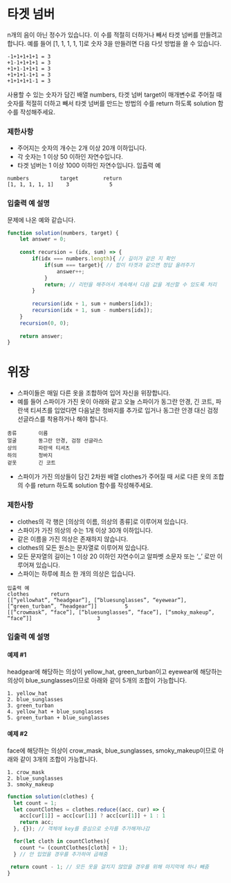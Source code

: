 # 타겟 넘버
n개의 음이 아닌 정수가 있습니다. 이 수를 적절히 더하거나 빼서 타겟 넘버를 만들려고 합니다. 예를 들어 [1, 1, 1, 1, 1]로 숫자 3을 만들려면 다음 다섯 방법을 쓸 수 있습니다.
```
-1+1+1+1+1 = 3
+1-1+1+1+1 = 3
+1+1-1+1+1 = 3
+1+1+1-1+1 = 3
+1+1+1+1-1 = 3
```
사용할 수 있는 숫자가 담긴 배열 numbers, 타겟 넘버 target이 매개변수로 주어질 때 숫자를 적절히 더하고 빼서 타겟 넘버를 만드는 방법의 수를 return 하도록 solution 함수를 작성해주세요.
### 제한사항
* 주어지는 숫자의 개수는 2개 이상 20개 이하입니다.
* 각 숫자는 1 이상 50 이하인 자연수입니다.
* 타겟 넘버는 1 이상 1000 이하인 자연수입니다.
입출력 예 
```
numbers          target        return
[1, 1, 1, 1, 1]    3             5
```
### 입출력 예 설명
문제에 나온 예와 같습니다.
```js
function solution(numbers, target) {
    let answer = 0;
    
    const recursion = (idx, sum) => {
        if(idx === numbers.length){ // 길이가 같은 지 확인
            if(sum === target){ // 합이 타겟과 같으면 정답 올려주기
                answer++;
            }
            return; // 리턴을 해주어서 계속해서 다음 값을 계산할 수 있도록 처리 
        }
        
        recursion(idx + 1, sum + numbers[idx]);
        recursion(idx + 1, sum - numbers[idx]);
    }
    recursion(0, 0);
    
    return answer;    
}
```

# 위장
* 스파이들은 매일 다른 옷을 조합하여 입어 자신을 위장합니다.
* 예를 들어 스파이가 가진 옷이 아래와 같고 오늘 스파이가 동그란 안경, 긴 코트, 파란색 티셔츠를 입었다면 다음날은 청바지를 추가로 입거나 동그란 안경 대신 검정 선글라스를 착용하거나 해야 합니다.
```
종류       이름
얼굴       동그란 안경, 검정 선글라스
상의       파란색 티셔츠
하의       청바지
겉옷       긴 코트
```
* 스파이가 가진 의상들이 담긴 2차원 배열 clothes가 주어질 때 서로 다른 옷의 조합의 수를 return 하도록 solution 함수를 작성해주세요.
### 제한사항
* clothes의 각 행은 [의상의 이름, 의상의 종류]로 이루어져 있습니다.
* 스파이가 가진 의상의 수는 1개 이상 30개 이하입니다.
* 같은 이름을 가진 의상은 존재하지 않습니다.
* clothes의 모든 원소는 문자열로 이루어져 있습니다.
* 모든 문자열의 길이는 1 이상 20 이하인 자연수이고 알파벳 소문자 또는 ‘_’ 로만 이루어져 있습니다.
* 스파이는 하루에 최소 한 개의 의상은 입습니다.
```
입출력 예
clothes       return
[[“yellowhat”, “headgear”], [“bluesunglasses”, “eyewear”], [“green_turban”, “headgear”]]         5
[[“crowmask”, “face”], [“bluesunglasses”, “face”], [“smoky_makeup”, “face”]]                     3
```
### 입출력 예 설명
#### 예제 #1
headgear에 해당하는 의상이 yellow_hat, green_turban이고 eyewear에 해당하는 의상이 blue_sunglasses이므로 아래와 같이 5개의 조합이 가능합니다.
```
1. yellow_hat
2. blue_sunglasses
3. green_turban
4. yellow_hat + blue_sunglasses
5. green_turban + blue_sunglasses
```
#### 예제 #2
face에 해당하는 의상이 crow_mask, blue_sunglasses, smoky_makeup이므로 아래와 같이 3개의 조합이 가능합니다.
```
1. crow_mask
2. blue_sunglasses
3. smoky_makeup
```

```js
function solution(clothes) {
  let count = 1;
  let countClothes = clothes.reduce((acc, cur) => {
    acc[cur[1]] = acc[cur[1]] ? acc[cur[1]] + 1 : 1
    return acc;
  }, {}); // 객체에 key를 중심으로 숫자를 추가해져나감

  for(let cloth in countClothes){
    count *= (countClothes[cloth] + 1);
  } // 안 입었을 경우를 추가하여 곱해줌 

 return count - 1; // 모든 옷을 걸치지 않았을 경우를 위해 마지막에 하나 빼줌
}
```